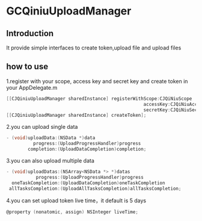 # GCQiniuUploadManager

## Introduction

It provide simple interfaces to create token,upload file and upload files

## how to use

1.register with your scope, access key and secret key and create token in your AppDelegate.m

```objective-c
[[CJQiniuUploadManager sharedInstance] registerWithScope:CJQiNiuScope
                                                   accessKey:CJQiNiuAccessKey
                                                   secretKey:CJQiNiuSecretKey];
[[CJQiniuUploadManager sharedInstance] createToken];
```

2.you can upload single data

```objective-c
- (void)uploadData:(NSData *)data
          progress:(UploadProgressHandler)progress
        completion:(UploadDataCompletion)completion;
```

3.you can also upload multiple data

```objective-c
- (void)uploadDatas:(NSArray<NSData *> *)datas
           progress:(UploadProgressHandler)progress
  oneTaskCompletion:(UploadDataCompletion)oneTaskCompletion
 allTasksCompletion:(UploadAllTasksCompletion)allTasksCompletion;
```

4.you can set upload token live time，it default is 5 days

```objective-c
@property (nonatomic, assign) NSInteger liveTime;
```

